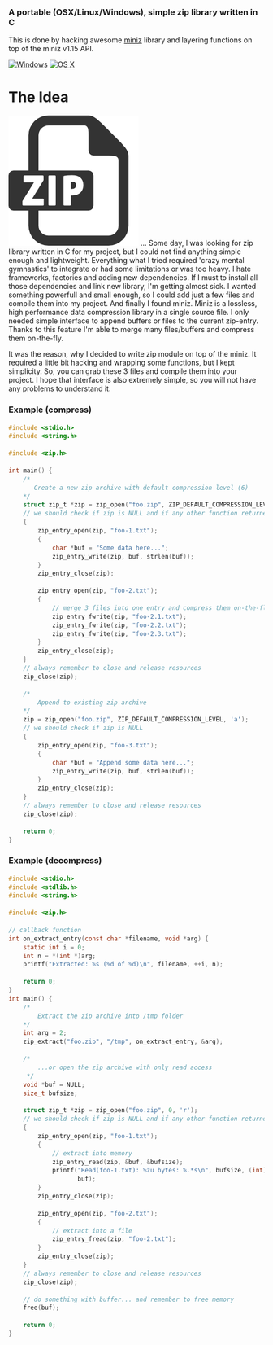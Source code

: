 ### A portable (OSX/Linux/Windows), simple zip library written in C
This is done by hacking awesome [miniz](https://code.google.com/p/miniz) library and layering functions on top of the miniz v1.15 API.

[![Windows][win-badge]][win-link] [![OS X][osx-linux-badge]][osx-linux-link]

[win-badge]: https://img.shields.io/appveyor/ci/kuba--/zip/master.svg?label=windows "AppVeyor build status"
[win-link]:  https://ci.appveyor.com/project/kuba--/zip "AppVeyor build status"
[osx-linux-badge]: https://img.shields.io/travis/kuba--/zip/master.svg?label=linux/osx "Travis CI build status"
[osx-linux-link]:  https://travis-ci.org/kuba--/zip "Travis CI build status"

# The Idea
<img src="zip.png" name="zip" />
... Some day, I was looking for zip library written in C for my project, but I could not find anything simple enough and lightweight.
Everything what I tried required 'crazy mental gymnastics' to integrate or had some limitations or was too heavy.
I hate frameworks, factories and adding new dependencies. If I must to install all those dependencies and link new library, I'm getting almost sick.
I wanted something powerfull and small enough, so I could add just a few files and compile them into my project.
And finally I found miniz.
Miniz is a lossless, high performance data compression library in a single source file. I only needed simple interface to append buffers or files to the current zip-entry. Thanks to this feature I'm able to merge many files/buffers and compress them on-the-fly.

It was the reason, why I decided to write zip module on top of the miniz. It required a little bit hacking and wrapping some functions, but I kept simplicity. So, you can grab these 3 files and compile them into your project. I hope that interface is also extremely simple, so you will not have any problems to understand it.

### Example (compress)

```c
#include <stdio.h>
#include <string.h>

#include <zip.h>

int main() {
    /*
       Create a new zip archive with default compression level (6)
    */
    struct zip_t *zip = zip_open("foo.zip", ZIP_DEFAULT_COMPRESSION_LEVEL, 'w');
    // we should check if zip is NULL and if any other function returned < 0
    {
        zip_entry_open(zip, "foo-1.txt");
        {
            char *buf = "Some data here...";
            zip_entry_write(zip, buf, strlen(buf));
        }
        zip_entry_close(zip);

        zip_entry_open(zip, "foo-2.txt");
        {
            // merge 3 files into one entry and compress them on-the-fly.
            zip_entry_fwrite(zip, "foo-2.1.txt");
            zip_entry_fwrite(zip, "foo-2.2.txt");
            zip_entry_fwrite(zip, "foo-2.3.txt");
        }
        zip_entry_close(zip);
    }
    // always remember to close and release resources
    zip_close(zip);

    /*
        Append to existing zip archive
    */
    zip = zip_open("foo.zip", ZIP_DEFAULT_COMPRESSION_LEVEL, 'a');
    // we should check if zip is NULL
    {
        zip_entry_open(zip, "foo-3.txt");
        {
            char *buf = "Append some data here...";
            zip_entry_write(zip, buf, strlen(buf));
        }
        zip_entry_close(zip);
    }
    // always remember to close and release resources
    zip_close(zip);

    return 0;
}
```

### Example (decompress)

```c
#include <stdio.h>
#include <stdlib.h>
#include <string.h>

#include <zip.h>

// callback function
int on_extract_entry(const char *filename, void *arg) {
    static int i = 0;
    int n = *(int *)arg;
    printf("Extracted: %s (%d of %d)\n", filename, ++i, n);

    return 0;
}
int main() {
    /*
        Extract the zip archive into /tmp folder
    */
    int arg = 2;
    zip_extract("foo.zip", "/tmp", on_extract_entry, &arg);

    /*
        ...or open the zip archive with only read access
     */
    void *buf = NULL;
    size_t bufsize;

    struct zip_t *zip = zip_open("foo.zip", 0, 'r');
    // we should check if zip is NULL and if any other function returned < 0
    {
        zip_entry_open(zip, "foo-1.txt");
        {
            // extract into memory
            zip_entry_read(zip, &buf, &bufsize);
            printf("Read(foo-1.txt): %zu bytes: %.*s\n", bufsize, (int)bufsize,
                   buf);
        }
        zip_entry_close(zip);

        zip_entry_open(zip, "foo-2.txt");
        {
            // extract into a file
            zip_entry_fread(zip, "foo-2.txt");
        }
        zip_entry_close(zip);
    }
    // always remember to close and release resources
    zip_close(zip);

    // do something with buffer... and remember to free memory
    free(buf);

    return 0;
}
```


